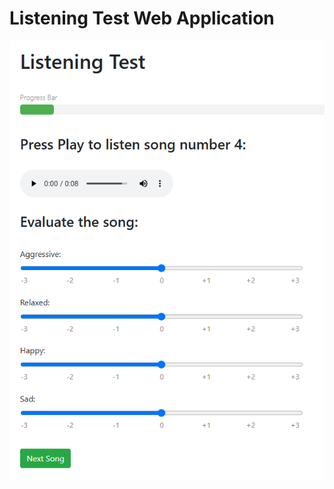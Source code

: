 # Listening Test Web Application

![Description of image](https://github.com/michelerossi1/listening_test_webAPP/blob/6feaf26b0cfe2d64a413d2de0c514f2dbcc7218d/images/screenshot_listening_test.png)
